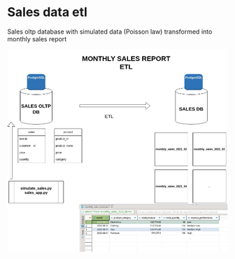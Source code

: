 # Sales data etl


Sales oltp database with simulated data (Poisson law) transformed into monthly sales report


![Alt text](ETL.jpg "ETL structure")
